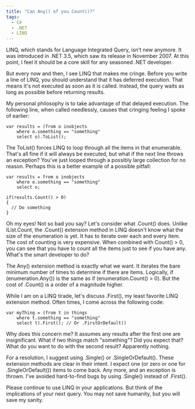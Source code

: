 ```yaml
---
title: "Can Any() of you Count()?"
tags:
  - C#
  - .NET
  - LINQ
---
```



LINQ, which stands for Language Integrated Query, isn't new anymore. It was introduced in .NET 3.5, which saw its release in November 2007. At this point, I feel it should be a core skill for any seasoned .NET developer.

But every now and then, I see LINQ that makes me cringe. Before you write a line of LINQ, you should understand that it has deferred execution. That means it's not executed as soon as it is called. Instead, the query waits as long as possible before returning results.

My personal philosophy is to take advantage of that delayed execution. The following line, when called needlessly, causes that cringing feeling I spoke of earlier:

	var results = (from o inobjects
		where o.something == "something"
		select o).ToList();

The ToList() forces LINQ to loop through all the items in that enumerable. That's all fine if it will always be executed, but what if the next line throws an exception? You've just looped through a possibly large collection for no reason. Perhaps this is a better example of a possible pitfall:

	var results = from o inobjects
		where o.something == "something"
		select o;

	if(results.Count() > 0)
	{
	  // Do something
	}

Oh my eyes! Not so bad you say? Let's consider what .Count() does. Unlike IList.Count, the .Count() extension method in LINQ doesn't know what the size of the enumeration is yet. It has to iterate over each and every item. The cost of counting is very expensive. When combined with Count() > 0, you can see that you have to count all the items just to see if you have any. What's the smart developer to do?

The Any() extension method is exactly what we want. It iterates the bare minimum number of times to determine if there are items. Logically, if (enumeration.Any()) is the same as if (enumeration.Count() > 0). But the cost of .Count() is a order of a magnitude higher.

While I am on a LINQ tirade, let's discuss .First(), my least favorite LINQ extension method. Often times, I come across the following code:

	var myThing = (from t in things
		where t.something == "something"
		select t).First(); // Or .FirstOrDefault()

Why does this concern me? It assumes any results after the first one are insignificant. What if two things match "something"? Did you expect that? What do you want to do with the second result? Apparently nothing.

For a resolution, I suggest using .Single() or .SingleOrDefault(). These extension methods are clear in their intent. I expect one (or zero or one for .SingleOrDefault()) items to come back. Any more, and an exception is thrown. I've avoided hard-to-find bugs by using .Single() instead of .First().

Please continue to use LINQ in your applications. But think of the implications of your next query. You may not save humanity, but you will save my sanity.